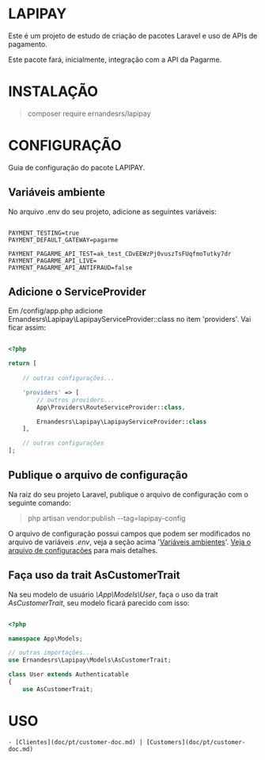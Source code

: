 # LAPIPAY
Este é um projeto de estudo de criação de pacotes Laravel e uso de APIs de pagamento.

Este pacote fará, inicialmente, integração com a API da Pagarme.

# INSTALAÇÃO
> composer require ernandesrs/lapipay

# CONFIGURAÇÃO
Guia de configuração do pacote LAPIPAY.

## Variáveis ambiente
No arquivo .env do seu projeto, adicione as seguintes variáveis:
```

PAYMENT_TESTING=true
PAYMENT_DEFAULT_GATEWAY=pagarme

PAYMENT_PAGARME_API_TEST=ak_test_CDvEEWzPj0vuszTsFUqfmoTutky7dr
PAYMENT_PAGARME_API_LIVE=
PAYMENT_PAGARME_API_ANTIFRAUD=false

```

## Adicione o ServiceProvider
Em /config/app.php adicione Ernandesrs\Lapipay\LapipayServiceProvider::class no item 'providers'. Vai ficar assim:
```php

<?php

return [
    
    // outras configurações... 

    'providers' => [
        // outros providers...
        App\Providers\RouteServiceProvider::class,

        Ernandesrs\Lapipay\LapipayServiceProvider::class
    ],

    // outras configurações
];

```

## Publique o arquivo de configuração
Na raiz do seu projeto Laravel, publique o arquivo de configuração com o seguinte comando:
> php artisan vendor:publish --tag=lapipay-config

O arquivo de configuração possui campos que podem ser modificados no arquivo de variáveis <i>.env</i>, veja a seção acima '[Variáveis ambientes](#variáveis-ambiente)'. [Veja o arquivo de configurações](src/config/lapipay.php) para mais detalhes.

## Faça uso da trait AsCustomerTrait
Na seu modelo de usuário <i>\App\Models\User</i>, faça o uso da trait <i>AsCustomerTrait</i>, seu modelo ficará parecido com isso:
```php

<?php

namespace App\Models;

// outras importações...
use Ernandesrs\Lapipay\Models\AsCustomerTrait;

class User extends Authenticatable
{
    use AsCustomerTrait;

```

# USO

    - [Clientes](doc/pt/customer-doc.md) | [Customers](doc/pt/customer-doc.md)